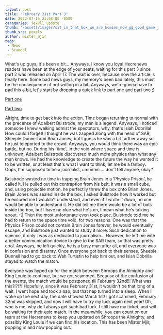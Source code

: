 ```yaml
---
layout: post
title: "February 31st Part 3"
date: 2022-07-15 23:08:00 -0500
categories: jekyll update
thumb: "/assets/images/sit_in_that_box_we_are_homies_now_gg_good_game.jpg"
thumb_src: pexels
author: mister_mjir
tags:
 - News
 - Scandal
---
```


What's up guys, it's been a bit... Anyways, I know you loyal Hecrenews readers have been at the edge of your seats, waiting for this part 3 since part 2 was
released on April 17. The wait is over, because now the article is finally here. Some bad news guys, my memory's been bad lately, this must be the consequence of
not writing in a bit. Anyways, we're gonna have to pad this a bit, let's start by dropping a quick link to part one and part two ;)

[Part one](https://hecrenews.github.io/jekyll/update/2022/03/20/february-thirty-first.html)

[Part two](https://hecrenews.github.io/jekyll/update/2022/04/17/february-thirty-first.html)

Alright, time to get back into the action. Time began returning to normal with the precense of Adalbert Bulstrode, my man is a legend. Anyways, I noticed someone
I knew walking admist the spectators, why, that's Isiah Dobrilla! How could I forget! I thought he was zapped along with the head of SAR, Sheeple Dunnell and
Brian Jones, but I guess he was a bit farther away so he just teleported to the crowd. Anyways, you would think there was an epic battle, but no. During his 'time',
in the void where space and time is unknown, Adalbert Bulstrode discovered much more physics than what any man knows. He had the knowledge to create the future the
way he wanted it to be written, or at least that's what I want to think, let me be a fanboy. Oops, I'm supposed to be a journalist, ummmm.... don't tell anyone, okay?

Bulstrode wasted no time in trapping Brain Jones in a 'Physics Prison', he called it. He pulled out this contraption from his belt, it was a small cube, and, using
projectile motion, he perfectlly threw the box onto Brian Jones. Brain Jones was sealed inside the box, I asked Bulstrode how it worked but he ensured me I wouldn't
understand, and even if I wrote it down, no one would be able to understand it. He did tell me there would be a lot of bots inside the box, but I have no clue what
he's on, I mean what he's talking about. :{| Then the most unfortunate even took place. Bulstrode told me he had to return to the space time void, for two reasons.
One was that the Physics Prison could not contain Brain Jones forever, he would eventually escape, and Bulstrode just wanted to study it more. Such dedication to
science, if only I was as dedicated to journalism... However, he left me with a better communication device to give to the SAR team, so that was pretty cool. Anyways,
he left quickly, he is a busy man after all, and everyone was in confusion and disarray. Once everyone got back to their senses, Sheeple Dunnell had to go back to
Wah Turtistin to help him out, and Isiah Dobrilla stayed to watch the match.

Everyone was hyped up for the match between Shroops the Almighty and King Louie to continue, but we got scammed. Because of the confusion of the events, the match
would be postponed till February 32nd!!! What was this?!?!?! Hopefully, since it was February 31st, it wouldn't be that long of a wait. I went hope and took a nap,
but that nap turned into a sleep. When I woke up the next day, the date showed March 1st! I got scammed, February 32nd was skipped, and now I will have to try my
luck again next year! Oh, woe is me, why do I always get such bad luck. I still have my ticket, and will be waiting for their epic match. In the meanwhile, you can
count on our team at the Hecrenews to keep you updated on Shroops the Almighty, and possibly King Louie if we can find his location. This has been Mister Mjir,
popping in and now popping out.
